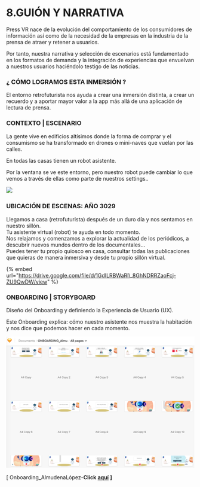# 8.GUIÓN Y NARRATIVA

Press VR nace de la evolución del comportamiento de los consumidores de información así como de la necesidad de la empresas en la industria de la prensa de atraer y retener a usuarios.

Por tanto, nuestra narrativa y selección de escenarios está fundamentado en los formatos de demanda y la integración de experiencias que envuelvan a nuestros usuarios haciéndolo testigo de las noticias.

### ¿ CÓMO LOGRAMOS ESTA INMERSIÓN ?

El entorno retrofuturista nos ayuda a crear una inmersión distinta, a crear un recuerdo y a aportar mayor valor a la app más allá de una aplicación de lectura de prensa.

### CONTEXTO \| ESCENARIO

La gente vive en edificios altísimos donde la forma de comprar y el consumismo se ha transformado en drones o mini-naves que vuelan por las calles.

En todas las casas tienen un robot asistente.

Por la ventana se ve este entorno, pero nuestro robot puede cambiar lo que vemos a través de ellas como parte de nuestros settings..

![](https://lh5.googleusercontent.com/0Kpc6s07YdyTTP960TguSSjn7gtRLIiwB2KUJQOkW43A1lDknmiX7TeYsiuLu4vCkDu3fRP9sCZWQO6Dqfs1PGpoM3nJwo06ofsVQafsWiNojuyD1MigoTaeowoPDvd3FKxIxrkv4iY)

### **UBICACIÓN DE ESCENAS: AÑO 3029**

Llegamos a casa \(retrofuturista\) después de un duro día y nos sentamos en nuestro sillón.  
Tu asistente virtual \(robot\) te ayuda en todo momento.  
Nos relajamos y comenzamos a explorar la actualidad de los periódicos, a descubrir nuevos mundos dentro de los documentales...  
Puedes tener tu propio quiosco en casa, consultar todas las publicaciones que quieras de manera inmersiva y desde tu propio sillón virtual.

{% embed url="https://drive.google.com/file/d/1GdILRBWaRl\_8GhNDRRZaoFcj-ZU9QwDW/view" %}

### ONBOARDING \| STORYBOARD

Diseño del Onboarding y definiendo la Experiencia de Usuario \(UX\).

Este Onboarding explica: cómo nuestro asistente nos muestra la habitación y nos dice que podemos hacer en cada momento.

![Onboarding\_AlmudenaL&#xF3;pez](.gitbook/assets/onboardingstorytellingscripwriting_pressvr.png)

\[ Onboarding\_AlmudenaLópez-**Click** [**aquí**](https://sketch.cloud/s/nJGdV) **\]**

